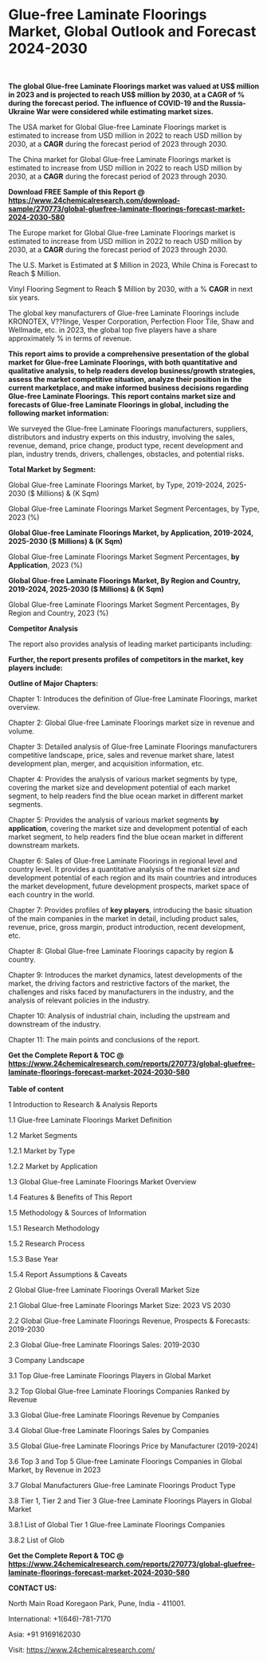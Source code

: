 <h1>Glue-free Laminate Floorings Market, Global Outlook and Forecast 2024-2030</h1><br/><p><strong>The global Glue-free Laminate Floorings market was valued at US$ million in 2023 and is projected to reach US$ million by 2030, at a <strong>CAGR</strong> of % during the forecast period. The influence of COVID-19 and the Russia-Ukraine War were considered while estimating market sizes.</strong></p><p>The USA market for Global Glue-free Laminate Floorings market is estimated to increase from USD million in 2022 to reach USD million by 2030, at a <strong>CAGR</strong> during the forecast period of 2023 through 2030.</p><p>The China market for Global Glue-free Laminate Floorings market is estimated to increase from USD million in 2022 to reach USD million by 2030, at a <strong>CAGR</strong> during the forecast period of 2023 through 2030.</p><div><b>Download FREE Sample of this Report @ <a href="https://www.24chemicalresearch.com/download-sample/270773/global-gluefree-laminate-floorings-forecast-market-2024-2030-580">https://www.24chemicalresearch.com/download-sample/270773/global-gluefree-laminate-floorings-forecast-market-2024-2030-580</a></b></div><p>The Europe market for Global Glue-free Laminate Floorings market is estimated to increase from USD million in 2022 to reach USD million by 2030, at a <strong>CAGR</strong> during the forecast period of 2023 through 2030.</p><p>The U.S. Market is Estimated at $ Million in 2023, While China is Forecast to Reach $ Million.</p><p>Vinyl Flooring Segment to Reach $ Million by 2030, with a % <strong>CAGR</strong> in next six years.</p><p>The global key manufacturers of Glue-free Laminate Floorings include KRONOTEX, V??linge, Vesper Corporation, Perfection Floor Tile, Shaw and Wellmade, etc. in 2023, the global top five players have a share approximately % in terms of revenue.</p><p><strong>This report aims to provide a comprehensive presentation of the global market for Glue-free Laminate Floorings, with both quantitative and qualitative analysis, to help readers develop business/growth strategies, assess the market competitive situation, analyze their position in the current marketplace, and make informed business decisions regarding Glue-free Laminate Floorings. This report contains market size and forecasts of Glue-free Laminate Floorings in global, including the following market information:</strong></p><p>We surveyed the Glue-free Laminate Floorings manufacturers, suppliers, distributors and industry experts on this industry, involving the sales, revenue, demand, price change, product type, recent development and plan, industry trends, drivers, challenges, obstacles, and potential risks.</p><p><strong>Total Market by Segment:</strong></p><p>Global Glue-free Laminate Floorings Market, by Type, 2019-2024, 2025-2030 ($ Millions) & (K Sqm)</p><p>Global Glue-free Laminate Floorings Market Segment Percentages, by Type, 2023 (%)</p><p><strong>Global Glue-free Laminate Floorings Market, <strong>by Application</strong>, 2019-2024, 2025-2030 ($ Millions) & (K Sqm)</strong></p><p>Global Glue-free Laminate Floorings Market Segment Percentages, <strong>by Application</strong>, 2023 (%)</p><p><strong>Global Glue-free Laminate Floorings Market, By Region and Country, 2019-2024, 2025-2030 ($ Millions) & (K Sqm)</strong></p><p>Global Glue-free Laminate Floorings Market Segment Percentages, By Region and Country, 2023 (%)</p><p><strong>Competitor Analysis</strong></p><p>The report also provides analysis of leading market participants including:</p><p><strong>Further, the report presents profiles of competitors in the market, <strong>key players</strong> include:</strong></p><p><strong>Outline of Major Chapters:</strong></p><p>Chapter 1: Introduces the definition of Glue-free Laminate Floorings, market overview.</p><p>Chapter 2: Global Glue-free Laminate Floorings market size in revenue and volume.</p><p>Chapter 3: Detailed analysis of Glue-free Laminate Floorings manufacturers competitive landscape, price, sales and revenue market share, latest development plan, merger, and acquisition information, etc.</p><p>Chapter 4: Provides the analysis of various market segments by type, covering the market size and development potential of each market segment, to help readers find the blue ocean market in different market segments.</p><p>Chapter 5: Provides the analysis of various market segments <strong>by application</strong>, covering the market size and development potential of each market segment, to help readers find the blue ocean market in different downstream markets.</p><p>Chapter 6: Sales of Glue-free Laminate Floorings in regional level and country level. It provides a quantitative analysis of the market size and development potential of each region and its main countries and introduces the market development, future development prospects, market space of each country in the world.</p><p>Chapter 7: Provides profiles of <strong>key players</strong>, introducing the basic situation of the main companies in the market in detail, including product sales, revenue, price, gross margin, product introduction, recent development, etc.</p><p>Chapter 8: Global Glue-free Laminate Floorings capacity by region & country.</p><p>Chapter 9: Introduces the market dynamics, latest developments of the market, the driving factors and restrictive factors of the market, the challenges and risks faced by manufacturers in the industry, and the analysis of relevant policies in the industry.</p><p>Chapter 10: Analysis of industrial chain, including the upstream and downstream of the industry.</p><p>Chapter 11: The main points and conclusions of the report.</p><div><b>Get the Complete Report & TOC @ <a href="https://www.24chemicalresearch.com/reports/270773/global-gluefree-laminate-floorings-forecast-market-2024-2030-580">https://www.24chemicalresearch.com/reports/270773/global-gluefree-laminate-floorings-forecast-market-2024-2030-580</a></b></div><br><b>Table of content</b><p>1 Introduction to Research & Analysis Reports<br />
 
  1.1 Glue-free Laminate Floorings Market Definition<br />
 
  1.2 Market Segments<br />
 
  1.2.1 Market by Type<br />
 
  1.2.2 Market by Application<br />
 
  1.3 Global Glue-free Laminate Floorings Market Overview<br />
 
  1.4 Features & Benefits of This Report<br />
 
  1.5 Methodology & Sources of Information<br />
 
  1.5.1 Research Methodology<br />
 
  1.5.2 Research Process<br />
 
  1.5.3 Base Year<br />
 
  1.5.4 Report Assumptions & Caveats<br />
 
 2 Global Glue-free Laminate Floorings Overall Market Size<br />
 
  2.1 Global Glue-free Laminate Floorings Market Size: 2023 VS 2030<br />
 
  2.2 Global Glue-free Laminate Floorings Revenue, Prospects & Forecasts: 2019-2030<br />
 
  2.3 Global Glue-free Laminate Floorings Sales: 2019-2030<br />
 
 3 Company Landscape<br />
 
  3.1 Top Glue-free Laminate Floorings Players in Global Market<br />
 
  3.2 Top Global Glue-free Laminate Floorings Companies Ranked by Revenue<br />
 
  3.3 Global Glue-free Laminate Floorings Revenue by Companies<br />
 
  3.4 Global Glue-free Laminate Floorings Sales by Companies<br />
 
  3.5 Global Glue-free Laminate Floorings Price by Manufacturer (2019-2024)<br />
 
  3.6 Top 3 and Top 5 Glue-free Laminate Floorings Companies in Global Market, by Revenue in 2023<br />
 
  3.7 Global Manufacturers Glue-free Laminate Floorings Product Type<br />
 
  3.8 Tier 1, Tier 2 and Tier 3 Glue-free Laminate Floorings Players in Global Market<br />
 
  3.8.1 List of Global Tier 1 Glue-free Laminate Floorings Companies<br />
 
  3.8.2 List of Glob<br><div><b>Get the Complete Report & TOC @ <a href="https://www.24chemicalresearch.com/reports/270773/global-gluefree-laminate-floorings-forecast-market-2024-2030-580">https://www.24chemicalresearch.com/reports/270773/global-gluefree-laminate-floorings-forecast-market-2024-2030-580</a></b></div></p>
 
 <b>CONTACT US:</b><br>
 
 North Main Road Koregaon Park, Pune, India - 411001.<br/>
 
 International: +1(646)-781-7170<br/>
 
 Asia: +91 9169162030<br/>
 
 Visit: <a href="https://www.24chemicalresearch.com/">https://www.24chemicalresearch.com/</a>
 
 <br>